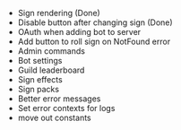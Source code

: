 * Sign rendering (Done)
* Disable button after changing sign (Done)
* OAuth when adding bot to server
* Add button to roll sign on NotFound error
* Admin commands
* Bot settings
* Guild leaderboard
* Sign effects
* Sign packs
* Better error messages
* Set error contexts for logs
* move out constants